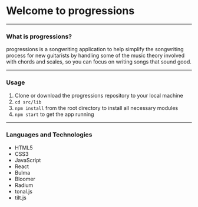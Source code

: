 # Welcome to progressions

----
### What is progressions?


progressions is a songwriting application to help simplify the songwriting process for new guitarists by handling some of the music theory involved with chords and scales, so you can focus on writing songs that sound good.

----
### Usage
1. Clone or download the progressions repository to your local machine
2. ```cd src/lib```
3. ```npm install``` from the root directory to install all necessary modules
8. ```npm start``` to get the app running 

----
### Languages and Technologies
* HTML5
* CSS3
* JavaScript
* React
* Bulma
* Bloomer
* Radium
* tonal.js
* tilt.js

